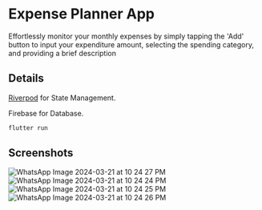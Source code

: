 # Expense Planner App

Effortlessly monitor your monthly expenses by simply tapping the 'Add' button to input your expenditure amount, selecting the spending category, and providing a brief description

## Details

[Riverpod](https://github.com/rrousselGit/riverpod) for State Management.

Firebase for Database.



```bash
flutter run
```

## Screenshots




![WhatsApp Image 2024-03-21 at 10 24 27 PM](https://github.com/MohammedAqeeb/Expense-Planner-App-/assets/48728826/923bef34-f1e0-4100-ae24-6d2b679feaa4)
![WhatsApp Image 2024-03-21 at 10 24 24 PM](https://github.com/MohammedAqeeb/Expense-Planner-App-/assets/48728826/1a683168-0e14-49fe-822d-c072fd738a1f)
![WhatsApp Image 2024-03-21 at 10 24 25 PM](https://github.com/MohammedAqeeb/Expense-Planner-App-/assets/48728826/986857ce-49c9-4fde-8a42-ff8ced82698a)
![WhatsApp Image 2024-03-21 at 10 24 26 PM](https://github.com/MohammedAqeeb/Expense-Planner-App-/assets/48728826/71e90a3a-9881-4a67-beaa-574256ebb55b)
```

